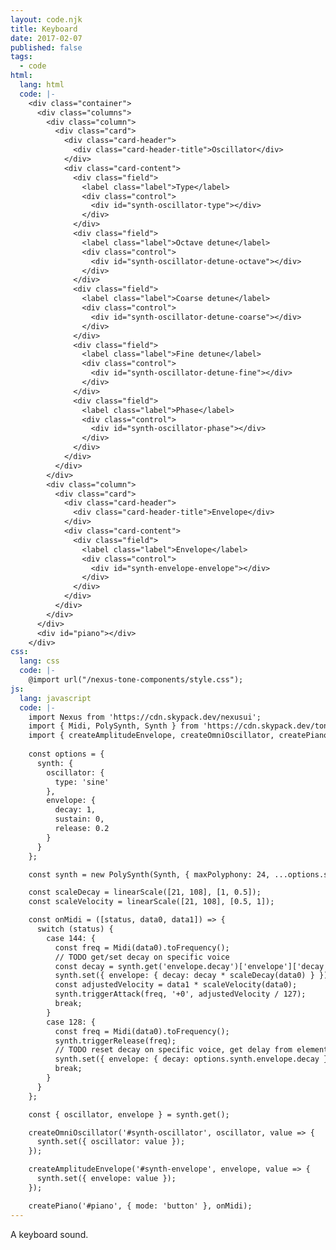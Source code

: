 ```yaml
---
layout: code.njk
title: Keyboard
date: 2017-02-07
published: false
tags:
  - code
html:
  lang: html
  code: |-
    <div class="container">
      <div class="columns">
        <div class="column">
          <div class="card">
            <div class="card-header">
              <div class="card-header-title">Oscillator</div>
            </div>
            <div class="card-content">
              <div class="field">
                <label class="label">Type</label>
                <div class="control">
                  <div id="synth-oscillator-type"></div>
                </div>
              </div>
              <div class="field">
                <label class="label">Octave detune</label>
                <div class="control">
                  <div id="synth-oscillator-detune-octave"></div>
                </div>
              </div>
              <div class="field">
                <label class="label">Coarse detune</label>
                <div class="control">
                  <div id="synth-oscillator-detune-coarse"></div>
                </div>
              </div>
              <div class="field">
                <label class="label">Fine detune</label>
                <div class="control">
                  <div id="synth-oscillator-detune-fine"></div>
                </div>
              </div>
              <div class="field">
                <label class="label">Phase</label>
                <div class="control">
                  <div id="synth-oscillator-phase"></div>
                </div>
              </div>
            </div>
          </div>
        </div>
        <div class="column">
          <div class="card">
            <div class="card-header">
              <div class="card-header-title">Envelope</div>
            </div>
            <div class="card-content">
              <div class="field">
                <label class="label">Envelope</label>
                <div class="control">
                  <div id="synth-envelope-envelope"></div>
                </div>
              </div>
            </div>
          </div>
        </div>
      </div>
      <div id="piano"></div>
    </div>
css:
  lang: css
  code: |-
    @import url("/nexus-tone-components/style.css");
js:
  lang: javascript
  code: |-
    import Nexus from 'https://cdn.skypack.dev/nexusui';
    import { Midi, PolySynth, Synth } from 'https://cdn.skypack.dev/tone';
    import { createAmplitudeEnvelope, createOmniOscillator, createPiano, linearScale } from '/nexus-tone-components/script.js';
    
    const options = {
      synth: {
        oscillator: {
          type: 'sine'
        },
        envelope: {
          decay: 1,
          sustain: 0,
          release: 0.2
        }
      }
    };

    const synth = new PolySynth(Synth, { maxPolyphony: 24, ...options.synth }).toDestination();

    const scaleDecay = linearScale([21, 108], [1, 0.5]);
    const scaleVelocity = linearScale([21, 108], [0.5, 1]);

    const onMidi = ([status, data0, data1]) => {
      switch (status) {
        case 144: {
          const freq = Midi(data0).toFrequency();
          // TODO get/set decay on specific voice
          const decay = synth.get('envelope.decay')['envelope']['decay'];
          synth.set({ envelope: { decay: decay * scaleDecay(data0) } });
          const adjustedVelocity = data1 * scaleVelocity(data0);
          synth.triggerAttack(freq, '+0', adjustedVelocity / 127);
          break;
        }
        case 128: {
          const freq = Midi(data0).toFrequency();
          synth.triggerRelease(freq);
          // TODO reset decay on specific voice, get delay from element
          synth.set({ envelope: { decay: options.synth.envelope.decay } });
          break;
        }
      }
    };

    const { oscillator, envelope } = synth.get();

    createOmniOscillator('#synth-oscillator', oscillator, value => {
      synth.set({ oscillator: value });
    });

    createAmplitudeEnvelope('#synth-envelope', envelope, value => {
      synth.set({ envelope: value });
    });

    createPiano('#piano', { mode: 'button' }, onMidi);
---
```

A keyboard sound.
